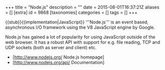 +++
title = "Node.js"
description = ""
date = 2015-08-01T16:37:21Z
aliases = []
[extra]
id = 9868
[taxonomies]
categories = []
tags = []
+++

{{stub}}{{implementation|JavaScript}}
'''Node.js''' is an event based, asynchronous I/O framework using the V8 JavaScript engine by Google.

Node.js has gained a lot of popularity for using JavaScript outside of the web browser. It has a robust API with support for e.g. file reading, TCP and UDP sockets (both as server and client) etc.

* [http://www.nodejs.org/ Node.js homepage]
* [http://www.nodejs.org/api/ Documentation]
